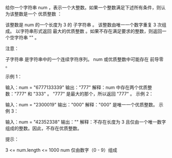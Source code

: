 给你一个字符串 num ，表示一个大整数。如果一个整数满足下述所有条件，则认为该整数是一个 优质整数 ：

该整数是 num 的一个长度为 3 的 子字符串 。
该整数由唯一一个数字重复 3 次组成。
以字符串形式返回 最大的优质整数 。如果不存在满足要求的整数，则返回一个空字符串 "" 。

注意：

子字符串 是字符串中的一个连续字符序列。
num 或优质整数中可能存在 前导零 。

示例 1：

输入：num = "6777133339"
输出："777"
解释：num 中存在两个优质整数："777" 和 "333" 。
"777" 是最大的那个，所以返回 "777" 。
示例 2：

输入：num = "2300019"
输出："000"
解释："000" 是唯一一个优质整数。
示例 3：

输入：num = "42352338"
输出：""
解释：不存在长度为 3 且仅由一个唯一数字组成的整数。因此，不存在优质整数。

提示：

3 <= num.length <= 1000
num 仅由数字（0 - 9）组成
